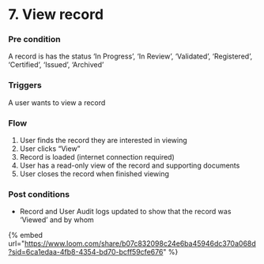 # 7. View record

### **Pre condition**

A record is has the status ‘In Progress’, ‘In Review’, ‘Validated’, ‘Registered’, ‘Certified’, ‘Issued’, ‘Archived’

### **Triggers**

A user wants to view a record

### **Flow**

1. User finds the record they are interested in viewing
2. User clicks “View”
3. Record is loaded (internet connection required)
4. User has a read-only view of the record and supporting documents
5. User closes the record when finished viewing

### **Post conditions**

* Record and User Audit logs updated to show that the record was ‘Viewed’ and by whom

{% embed url="https://www.loom.com/share/b07c832098c24e6ba45946dc370a068d?sid=6ca1edaa-4fb8-4354-bd70-bcff59cfe676" %}
